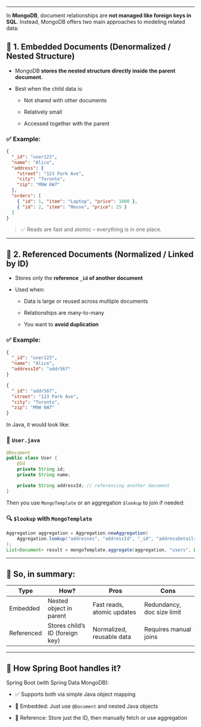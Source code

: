 
---

In **MongoDB**, document relationships are **not managed like foreign keys in SQL**. Instead, MongoDB offers two main approaches to modeling related data:

## 🔗 1. **Embedded Documents (Denormalized / Nested Structure)**

- MongoDB **stores the nested structure directly inside the parent document**.
    
- Best when the child data is:
    
    - Not shared with other documents
        
    - Relatively small
        
    - Accessed together with the parent
        

### ✅ Example:

```json
{
  "_id": "user123",
  "name": "Alice",
  "address": {
    "street": "123 Park Ave",
    "city": "Toronto",
    "zip": "M9W 6W7"
  },
  "orders": [
    { "id": 1, "item": "Laptop", "price": 1000 },
    { "id": 2, "item": "Mouse", "price": 25 }
  ]
}
```

> ✅ Reads are fast and atomic – everything is in one place.

---

## 🔗 2. **Referenced Documents (Normalized / Linked by ID)**

- Stores only the **reference `_id` of another document**
    
- Used when:
    
    - Data is large or reused across multiple documents
        
    - Relationships are many-to-many
        
    - You want to **avoid duplication**
        

### ✅ Example:

```json
{
  "_id": "user123",
  "name": "Alice",
  "addressId": "addr567"
}

{
  "_id": "addr567",
  "street": "123 Park Ave",
  "city": "Toronto",
  "zip": "M9W 6W7"
}
```

In Java, it would look like:

### 🧩 `User.java`

```java
@Document
public class User {
    @Id
    private String id;
    private String name;

    private String addressId; // referencing another document
}
```

Then you use `MongoTemplate` or an aggregation `$lookup` to join if needed:

### 🔍 `$lookup` with `MongoTemplate`

```java
Aggregation aggregation = Aggregation.newAggregation(
    Aggregation.lookup("addresses", "addressId", "_id", "addressDetails")
);
List<Document> result = mongoTemplate.aggregate(aggregation, "users", Document.class).getMappedResults();
```

---

## 🧠 So, in summary:

|Type|How?|Pros|Cons|
|---|---|---|---|
|Embedded|Nested object in parent|Fast reads, atomic updates|Redundancy, doc size limit|
|Referenced|Stores child’s ID (foreign key)|Normalized, reusable data|Requires manual joins|

---

## 🧩 How Spring Boot handles it?

Spring Boot (with Spring Data MongoDB):

- ✅ Supports both via simple Java object mapping
    
- 🧬 Embedded: Just use `@Document` and nested Java objects
    
- 🔗 Reference: Store just the ID, then manually fetch or use aggregation
    
